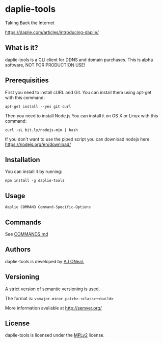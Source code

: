 # daplie-tools
Taking Back the Internet

https://daplie.com/articles/introducing-daplie/

## What is it?

daplie-tools is a CLI client for DDNS and domain purchases. This is alpha software, NOT FOR PRODUCTION USE!

## Prerequisities

First you need to install cURL and Git. You can install them using apt-get with this command: 

`apt-get install --yes git curl`

Then you need to install Node.js You can install it on OS X or Linux with this command:

`curl -sL bit.ly/nodejs-min | bash`

If you don't want to use the piped script you can download nodejs here: https://nodejs.org/en/download/

## Installation

You can install it by running: 

`npm install -g daplie-tools`

## Usage

`daplie COMMAND Command-Specific-Options`

## Commands

See [COMMANDS.md](COMMANDS.md)

## Authors

daplie-tools is developed by <a href="https://github.com/coolaj86">AJ ONeal.</a>

## Versioning

A strict version of semantic versioning is used.

The format is: `v<major.minor.patch>-<class>+<build>`

More information avaliable at <a href="http://semver.org"> http://semver.org/</a>


## License

daplie-tools is licensed under the <a href="https://spdx.org/licenses/MPL-2.0">MPLv2</a> license.
